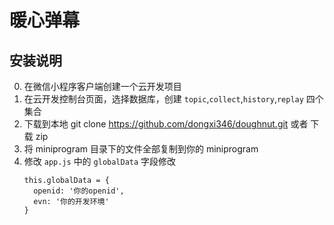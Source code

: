 ﻿# 暖心弹幕
## 安装说明

0. 在微信小程序客户端创建一个云开发项目
1. 在云开发控制台页面，选择数据库，创建 `topic`,`collect`,`history`,`replay` 四个集合
2. 下载到本地 git clone https://github.com/dongxi346/doughnut.git 或者 下载 zip
3. 将 miniprogram 目录下的文件全部复制到你的 miniprogram
4. 修改 `app.js` 中的 `globalData` 字段修改
	```
	this.globalData = {
      openid: '你的openid',
      evn: '你的开发环境'
    }
    ```
